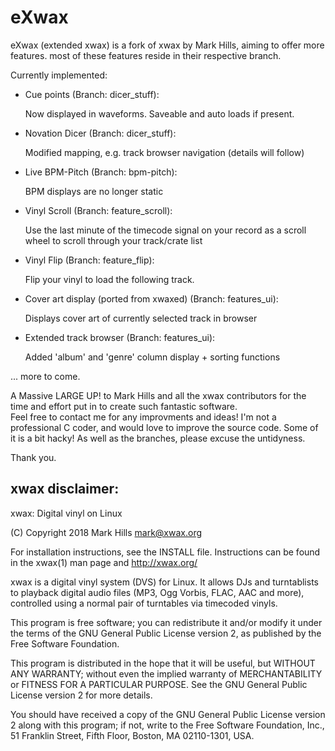 # eXwax

eXwax (extended xwax) is a fork of xwax by Mark Hills, aiming to offer more features.
most of these features reside in their respective branch.

Currently implemented:

- Cue points (Branch: dicer_stuff):

   Now displayed in waveforms. Saveable and auto loads if present.  

- Novation Dicer (Branch: dicer_stuff):

   Modified mapping, e.g. track browser navigation (details will follow)  

- Live BPM-Pitch (Branch: bpm-pitch):

   BPM displays are no longer static

- Vinyl Scroll (Branch: feature_scroll):

   Use the last minute of the timecode signal on your record as a scroll wheel to scroll through your track/crate list

- Vinyl Flip (Branch: feature_flip):

   Flip your vinyl to load the following track.
    
- Cover art display (ported from xwaxed) (Branch: features_ui):

   Displays cover art of currently selected track in browser
     
- Extended track browser (Branch: features_ui):

   Added 'album' and 'genre' column display + sorting functions
    
    
... more to come.


A Massive LARGE UP! to Mark Hills and all the xwax contributors for the time and effort put in to create such fantastic software.  
Feel free to contact me for any improvments and ideas! I'm not a professional C coder, and would love to improve the source code. Some of it is a bit hacky!
As well as the branches, please excuse the untidyness.

Thank you.



## xwax disclaimer:

xwax: Digital vinyl on Linux

(C) Copyright 2018 Mark Hills <mark@xwax.org>

For installation instructions, see the INSTALL file. Instructions can
be found in the xwax(1) man page and http://xwax.org/

xwax is a digital vinyl system (DVS) for Linux. It allows DJs and
turntablists to playback digital audio files (MP3, Ogg Vorbis, FLAC,
AAC and more), controlled using a normal pair of turntables via
timecoded vinyls.

This program is free software; you can redistribute it and/or modify
it under the terms of the GNU General Public License version 2, as
published by the Free Software Foundation.
 
This program is distributed in the hope that it will be useful, but
WITHOUT ANY WARRANTY; without even the implied warranty of
MERCHANTABILITY or FITNESS FOR A PARTICULAR PURPOSE. See the GNU
General Public License version 2 for more details.
 
You should have received a copy of the GNU General Public License
version 2 along with this program; if not, write to the Free Software
Foundation, Inc., 51 Franklin Street, Fifth Floor, Boston, MA
02110-1301, USA.
